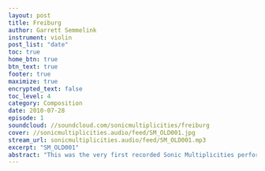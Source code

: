 ```yaml
---
layout: post
title: Freiburg
author: Garrett Semmelink
instrument: violin
post_list: "date"
toc: true
home_btn: true
btn_text: true
footer: true
maximize: true
encrypted_text: false
toc_level: 4
category: Composition
date: 2010-07-28
episode: 1
soundcloud: //soundcloud.com/sonicmultiplicities/freiburg
cover: //sonicmultiplicities.audio/feed/SM_OLD001.jpg
stream_url: sonicmultiplicities.audio/feed/SM_OLD001.mp3
excerpt: "SM_OLD001"
abstract: "This was the very first recorded Sonic Multiplicities performance, back in 2010."
---
```


